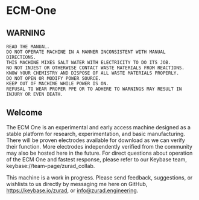 # ECM-One

## WARNING ## 
~~~~~~~~~~~~~~~~~~~~~~~~~~~~~~~~~~~~~~~~~~~~~~~~~~~~~~~~~~~~~~~~~~~~~~~~~~~~~~~~~~~~~~~~~
READ THE MANUAL.
DO NOT OPERATE MACHINE IN A MANNER INCONSISTENT WITH MANUAL DIRECTIONS.
THIS MACHINE MIXES SALT WATER WITH ELECTRICITY TO DO ITS JOB.
NO NOT INJEST OR OTHERWISE CONTACT WASTE MATERIALS FROM REACTIONS.
KNOW YOUR CHEMISTRY AND DISPOSE OF ALL WASTE MATERIALS PROPERLY.
DO NOT OPEN OR MODIFY POWER SOURCE.
KEEP OUT OF MACHINE WHILE POWER IS ON. 
REFUSAL TO WEAR PROPER PPE OR TO ADHERE TO WARNINGS MAY RESULT IN INJURY OR EVEN DEATH.
~~~~~~~~~~~~~~~~~~~~~~~~~~~~~~~~~~~~~~~~~~~~~~~~~~~~~~~~~~~~~~~~~~~~~~~~~~~~~~~~~~~~~~~~~

## Welcome ##

The ECM One is an experimental and early access machine designed as a stable platform for research, experimentation, and basic manufacturing.
There will be proven electrodes available for download as we can verify their function. More electrodes independently verified from the community may also be hosted here in the future.
For direct questions about operation of the ECM One and fastest response, please refer to our Keybase team, keybase://team-page/zurad_collab.

This machine is a work in progress. Please send feedback, suggestions, or wishlists to us directly by messaging me here on GitHub, https://keybase.io/zurad, or info@zurad.engineering.

